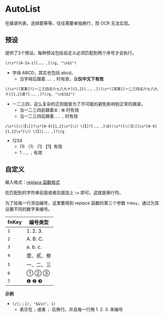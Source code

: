 # AutoList
在摘录列表，选择题等等，往往需要单独换行，而 OCR 无法实现。

## 预设
提供了3个预设，每种预设包括自定义必须匹配到两个序号才会执行。

`(/\s*([A-Za-z][.、，,])/g, "\n$1")`
- 字母 ABCD，其实也包括 abcd。
    - 当字母后跟着`.、，,` 时有效，且**仅中文下有效**

`(/\s*([其第]?[一二三四五六七八九十]{1,2}[.、，,])|\s*([其第][一二三四五六七八九十]{1,2}是?[.、，,]?)/g, "\n$1$2")`
- 一二三四，这么复杂的正则就是为了尽可能的避免影响到正常的摘录。
    - 当一二三四前跟着`其｜第` 时有效
    - 当一二三四后跟着`.、，,` 时有效

`/\s*([\(（【\[]?\s*[0-9]{1,2}\s*[\)）\]】]?[.、，,]\D)|\s*([\(（【\[]\s*[0-9]{1,2}\s*[\)）\]】][.、，,]?)/g`
- 1234
    - (1) （1） [1] 【1】有效
    - 1 `.、，,` 有效

## 自定义
输入格式：[replace 函数格式](../advance/custom.md#replace-函数)

在匹配到的字符串前面或者后面加上 `\n` 即可，这就是换行符。

为了给每一行添加编号，这里要用到 replace 函数的第三个参数 `fnKey`，通过为其设置不同的数字来编号。

| fnKey | 编号类型 |
| --- | --- |
| `1` | 1. 2. 3.|
| `2` | A. B. C.|
| `3` | a. b. c.|
| `4` | 壹、贰、叁 |
| `5` | 一、二、三 |
| `6` | ① ② ③ |
| `7` | ❶ ❷ ❸ |

**示例**
- `(/[;；]/, "$&\n", 1)`
  - 表示在 `;` 或者 `；` 后换行。并且每一行用 1. 2. 3. 来编号

